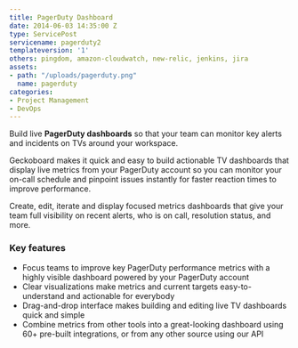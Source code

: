 ```yaml
---
title: PagerDuty Dashboard
date: 2014-06-03 14:35:00 Z
type: ServicePost
servicename: pagerduty2
templateversion: '1'
others: pingdom, amazon-cloudwatch, new-relic, jenkins, jira
assets:
- path: "/uploads/pagerduty.png"
  name: pagerduty
categories:
- Project Management
- DevOps
---
```


Build live **PagerDuty dashboards** so that your team can monitor key alerts and incidents on TVs around your workspace.

Geckoboard makes it quick and easy to build actionable TV dashboards that display live metrics from your PagerDuty account so you can monitor your on-call schedule and pinpoint issues instantly for faster reaction times to improve performance. 

Create, edit, iterate and display focused metrics dashboards that give your team full visibility on recent alerts, who is on call, resolution status, and more.

<div class="useful-resources widget-main__inner">
<h3>Key features</h3>
<ul class="resources-links">
<li><span>Focus teams to improve key PagerDuty performance metrics with a highly visible dashboard powered by your PagerDuty account</span></li>
<li><span>Clear visualizations make metrics and current targets easy-to-understand and actionable for everybody</span></li>
<li><span>Drag-and-drop interface makes building and editing live TV dashboards quick and simple</span></li>
<li><span>Combine metrics from other tools into a great-looking dashboard using 60+ pre-built integrations, or from any other source using our API</span></li>
</ul>
</div>
